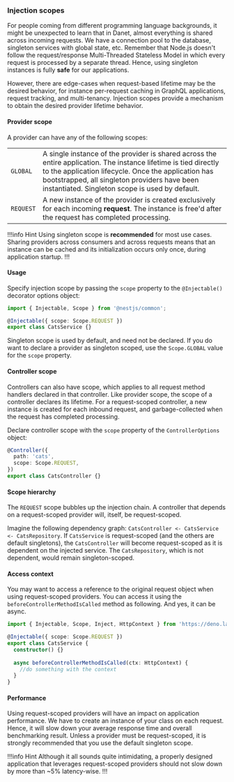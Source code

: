 ### Injection scopes

For people coming from different programming language backgrounds, it might be unexpected to learn that in Danet, almost everything is shared across incoming requests. We have a connection pool to the database, singleton services with global state, etc. Remember that Node.js doesn't follow the request/response Multi-Threaded Stateless Model in which every request is processed by a separate thread. Hence, using singleton instances is fully **safe** for our applications.

However, there are edge-cases when request-based lifetime may be the desired behavior, for instance per-request caching in GraphQL applications, request tracking, and multi-tenancy. Injection scopes provide a mechanism to obtain the desired provider lifetime behavior.

#### Provider scope

A provider can have any of the following scopes:

<table>
  <tr>
    <td><code>GLOBAL</code></td>
    <td>A single instance of the provider is shared across the entire application. The instance lifetime is tied directly to the application lifecycle. Once the application has bootstrapped, all singleton providers have been instantiated. Singleton scope is used by default.</td>
  </tr>
  <tr>
    <td><code>REQUEST</code></td>
    <td>A new instance of the provider is created exclusively for each incoming <strong>request</strong>.  The instance is free'd after the request has completed processing.</td>
  </tr>
</table>


!!!info Hint
Using singleton scope is **recommended** for most use cases. Sharing providers across consumers and across requests means that an instance can be cached and its initialization occurs only once, during application startup.
!!!

#### Usage

Specify injection scope by passing the `scope` property to the `@Injectable()` decorator options object:

```typescript
import { Injectable, Scope } from '@nestjs/common';

@Injectable({ scope: Scope.REQUEST })
export class CatsService {}
```

Singleton scope is used by default, and need not be declared. If you do want to declare a provider as singleton scoped, use the `Scope.GLOBAL` value for the `scope` property.

#### Controller scope

Controllers can also have scope, which applies to all request method handlers declared in that controller. Like provider scope, the scope of a controller declares its lifetime. For a request-scoped controller, a new instance is created for each inbound request, and garbage-collected when the request has completed processing.

Declare controller scope with the `scope` property of the `ControllerOptions` object:

```typescript
@Controller({
  path: 'cats',
  scope: Scope.REQUEST,
})
export class CatsController {}
```

#### Scope hierarchy

The `REQUEST` scope bubbles up the injection chain. A controller that depends on a request-scoped provider will, itself, be request-scoped.

Imagine the following dependency graph: `CatsController <- CatsService <- CatsRepository`. If `CatsService` is request-scoped (and the others are default singletons), the `CatsController` will become request-scoped as it is dependent on the injected service. The `CatsRepository`, which is not dependent, would remain singleton-scoped.

#### Access context

You may want to access a reference to the original request object when using request-scoped providers. You can access it using the `beforeControllerMethodIsCalled` method as following. And yes, it can be async.

```typescript
import { Injectable, Scope, Inject, HttpContext } from 'https://deno.land/x/danet/mod.ts';

@Injectable({ scope: Scope.REQUEST })
export class CatsService {
  constructor() {}
  
  async beforeControllerMethodIsCalled(ctx: HttpContext) {
    //do something with the context
  }
}
```
#### Performance

Using request-scoped providers will have an impact on application performance. We have to create an instance of your class on each request. Hence, it will slow down your average response time and overall benchmarking result. Unless a provider must be request-scoped, it is strongly recommended that you use the default singleton scope.


!!!info Hint
Although it all sounds quite intimidating, a properly designed application that leverages request-scoped providers should not slow down by more than ~5% latency-wise.
!!!